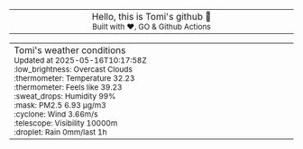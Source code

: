 
<div align="center">
<table>
<tbody>
<td align="center">
<img width="2000" height="0"><br>
Hello, this is Tomi's github 👋<br>
<sup>Built with ❤️, GO & Github Actions</sup><br>
<img width="2000" height="0">
</td>
</tbody>
</table>
</div>
<table>
<tbody>
<td align="left">
<img width="2000" height="0"><br>
Tomi's weather conditions<br>
<sup>Updated at 2025-05-16T10:17:58Z</sup><br>
<sup>:low_brightness: Overcast Clouds</sup><br>
<sup>:thermometer: Temperature 32.23 </sup><br>
<sup>:thermometer: Feels like 39.23</sup><br>
<sup>:sweat_drops: Humidity 99%</sup><br>
<sup>:mask: PM2.5 6.93 μg/m3</sup><br>
<sup>:cyclone: Wind 3.66m/s </sup><br>
<sup>:telescope: Visibility 10000m </sup><br>
<sup>:droplet: Rain 0mm/last 1h </sup><br>
<img width="2000" height="0">
</td>
<td align="left">
<img width="2000" height="0"><br>
<br>
<img width="2000" height="0">
</td>
</tbody>
</table>
</div>
    